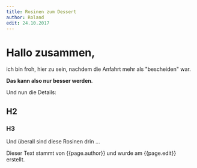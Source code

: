 ```yaml
---
title: Rosinen zum Dessert
author: Roland
edit: 24.10.2017
---
```


# Hallo zusammen,

ich bin froh, hier zu sein, nachdem die Anfahrt mehr als "bescheiden" war.

**Das kann also nur besser werden**.

Und nun die Details:
## H2
### H3

Und überall sind diese Rosinen drin ...

Dieser Text stammt von {{page.author}} und wurde am {{page.edit}} erstellt.
